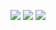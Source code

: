 ![](https://cdn.jsdelivr.net/gh/Pi3-l22/Stardew_Valley_Image/character/5.jpg)
![](https://cdn.jsdelivr.net/gh/Pi3-l22/Stardew_Valley_Image/character/5-1.jpg)
![](https://cdn.jsdelivr.net/gh/Pi3-l22/Stardew_Valley_Image/character/5-2.jpg)